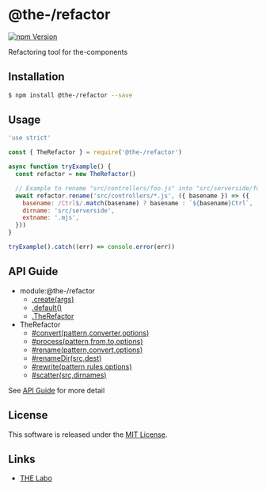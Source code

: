@the-/refactor
==========

<!---
This file is generated by @the-/templates. Do not update manually.
--->

<!-- Badge Start -->
<a name="badges"></a>

[![npm Version][bd_npm_shield_url]][bd_npm_url]

[bd_repo_url]: https://github.com/the-labo/the
[bd_npm_url]: http://www.npmjs.org/package/@the-/refactor
[bd_npm_shield_url]: http://img.shields.io/npm/v/@the-/refactor.svg?style=flat

<!-- Badge End -->


<!-- Description Start -->
<a name="description"></a>

Refactoring tool for the-components

<!-- Description End -->


<!-- Overview Start -->
<a name="overview"></a>




<!-- Overview End -->


<!-- Sections Start -->
<a name="sections"></a>

<!-- Section from "doc/readme/01.Installation.md.hbs" Start -->

<a name="section-doc-readme-01-installation-md"></a>

Installation
-----

```bash
$ npm install @the-/refactor --save
```


<!-- Section from "doc/readme/01.Installation.md.hbs" End -->

<!-- Section from "doc/readme/02.Usage.md.hbs" Start -->

<a name="section-doc-readme-02-usage-md"></a>

Usage
---------

```javascript
'use strict'

const { TheRefactor } = require('@the-/refactor')

async function tryExample() {
  const refactor = new TheRefactor()

  // Example to rename "src/controllers/foo.js" into "src/serverside/fooCtrl.mjs"
  await refactor.rename('src/controllers/*.js', ({ basename }) => ({
    basename: /Ctrl$/.match(basename) ? basename : `${basename}Ctrl`,
    dirname: 'src/serverside',
    extname: '.mjs',
  }))
}

tryExample().catch((err) => console.error(err))

```


<!-- Section from "doc/readme/02.Usage.md.hbs" End -->


<!-- Sections Start -->

<a name="api"></a>

## API Guide


- module:@the-/refactor
  - [.create(args)](./doc/api/api.md#module_@the-/refactor.create)
  - [.default()](./doc/api/api.md#module_@the-/refactor.default)
  - [.TheRefactor](./doc/api/api.md#module_@the-/refactor.TheRefactor)
- TheRefactor
  - [#convert(pattern,converter,options)](./doc/api/api.md#TheRefactor#convert)
  - [#process(pattern,from,to,options)](./doc/api/api.md#TheRefactor#process)
  - [#rename(pattern,convert,options)](./doc/api/api.md#TheRefactor#rename)
  - [#renameDir(src,dest)](./doc/api/api.md#TheRefactor#renameDir)
  - [#rewrite(pattern,rules,options)](./doc/api/api.md#TheRefactor#rewrite)
  - [#scatter(src,dirnames)](./doc/api/api.md#TheRefactor#scatter)

See [API Guide](./doc/api/api.md) for more detail


<!-- LICENSE Start -->
<a name="license"></a>

License
-------
This software is released under the [MIT License](https://github.com/the-labo/the/blob/master/LICENSE).

<!-- LICENSE End -->


<!-- Links Start -->
<a name="links"></a>

Links
------

+ [THE Labo][the_labo_url]

[the_labo_url]: https://github.com/the-labo

<!-- Links End -->
